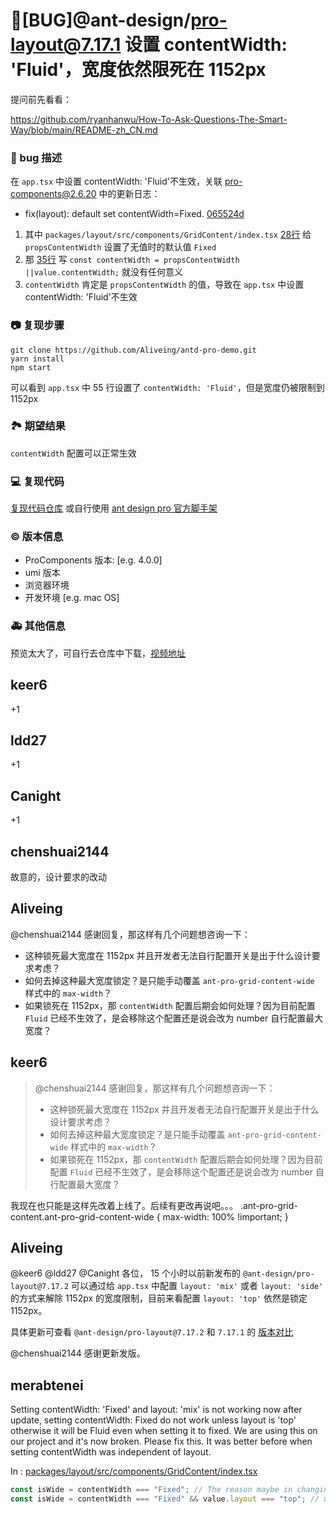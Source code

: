 # 🐛[BUG]@ant-design/pro-layout@7.17.1 设置 contentWidth: 'Fluid'，宽度依然限死在 1152px

提问前先看看：

https://github.com/ryanhanwu/How-To-Ask-Questions-The-Smart-Way/blob/main/README-zh_CN.md

### 🐛 bug 描述

<!--
详细地描述 bug，让大家都能理解
-->

在 `app.tsx` 中设置 contentWidth: 'Fluid'不生效，关联 pro-components@2.6.20 中的更新日志：

- fix(layout): default set contentWidth=Fixed. [065524d](https://github.com/ant-design/pro-components/commit/065524d)

1. 其中 `packages/layout/src/components/GridContent/index.tsx` [28行](https://github.com/ant-design/pro-components/commit/065524d#diff-ffe184efab0d361b91e8470087aabbb690fff2704069fe9557a7ab91e296cd00R28) 给 `propsContentWidth` 设置了无值时的默认值 `Fixed`
2. 那 [35行](https://github.com/ant-design/pro-components/commit/065524d#diff-ffe184efab0d361b91e8470087aabbb690fff2704069fe9557a7ab91e296cd00R35) 写 `const contentWidth = propsContentWidth ||value.contentWidth;` 就没有任何意义
3. `contentWidth` 肯定是 `propsContentWidth` 的值，导致在 `app.tsx` 中设置 contentWidth: 'Fluid'不生效

### 📷 复现步骤

<!--
清晰描述复现步骤，让别人也能看到问题，如果可能，尽量提供可执行代码，
如：https://codesandbox.io/ 在此处创建一个 codesandbox，方便我们更快的排查和复现问题
-->

```shell
git clone https://github.com/Aliveing/antd-pro-demo.git
yarn install
npm start
```

可以看到 `app.tsx` 中 55 行设置了 `contentWidth: 'Fluid'`，但是宽度仍被限制到 1152px

### 🏞 期望结果

<!--
描述你原本期望看到的结果
-->

`contentWidth` 配置可以正常生效

### 💻 复现代码

<!--
提供可复现的代码，仓库，或线上示例
-->

[复现代码仓库](https://github.com/Aliveing/antd-pro-demo.git) 或自行使用 [ant design pro 官方脚手架](https://pro.ant.design/zh-CN/docs/getting-started/#%E5%88%9D%E5%A7%8B%E5%8C%96)

### © 版本信息

- ProComponents 版本: [e.g. 4.0.0]
- umi 版本
- 浏览器环境
- 开发环境 [e.g. mac OS]

### 🚑 其他信息

<!--
如截图等其他信息可以贴在这里
-->

预览太大了，可自行去仓库中下载，[视频地址](https://github.com/Aliveing/antd-pro-demo/blob/main/videos/%40ant-design%3Apro-layout%407.17.1%20BUG.mp4)

## keer6

+1

## ldd27

+1

## Canight

+1

## chenshuai2144

故意的，设计要求的改动

## Aliveing

@chenshuai2144 感谢回复，那这样有几个问题想咨询一下：

- 这种锁死最大宽度在 1152px 并且开发者无法自行配置开关是出于什么设计要求考虑？
- 如何去掉这种最大宽度锁定？是只能手动覆盖 `ant-pro-grid-content-wide` 样式中的 `max-width`？
- 如果锁死在 1152px，那 `contentWidth` 配置后期会如何处理？因为目前配置 `Fluid` 已经不生效了，是会移除这个配置还是说会改为 number 自行配置最大宽度？

## keer6

> @chenshuai2144 感谢回复，那这样有几个问题想咨询一下：
>
> - 这种锁死最大宽度在 1152px 并且开发者无法自行配置开关是出于什么设计要求考虑？
> - 如何去掉这种最大宽度锁定？是只能手动覆盖 `ant-pro-grid-content-wide` 样式中的 `max-width`？
> - 如果锁死在 1152px，那 `contentWidth` 配置后期会如何处理？因为目前配置 `Fluid` 已经不生效了，是会移除这个配置还是说会改为 number 自行配置最大宽度？

我现在也只能是这样先改着上线了。后续有更改再说吧。。。
.ant-pro-grid-content.ant-pro-grid-content-wide {
max-width: 100% !important;
}

## Aliveing

@keer6 @ldd27 @Canight 各位， 15 个小时以前新发布的 `@ant-design/pro-layout@7.17.2` 可以通过给 `app.tsx` 中配置 `layout: 'mix'` 或者 `layout: 'side'` 的方式来解除 1152px 的宽度限制，目前来看配置 `layout: 'top'` 依然是锁定 1152px。

具体更新可查看 `@ant-design/pro-layout@7.17.2` 和 `7.17.1` 的 [版本对比](https://github.com/ant-design/pro-components/compare/%40ant-design/pro-layout%407.17.1...%40ant-design/pro-layout%407.17.2#diff-ffe184efab0d361b91e8470087aabbb690fff2704069fe9557a7ab91e296cd00R38)

@chenshuai2144 感谢更新发版。

## merabtenei

Setting contentWidth: 'Fixed' and layout: 'mix' is not working now after update, setting contentWidth: Fixed do not work unless layout is 'top' otherwise it will be Fluid even when setting it to fixed. We are using this on our project and it's now broken. Please fix this. It was better before when setting contentWidth was independent of layout.

In : [packages/layout/src/components/GridContent/index.tsx](https://github.com/ant-design/pro-components/compare/%40ant-design/pro-layout%407.17.1...%40ant-design/pro-layout%407.17.2#diff-ffe184efab0d361b91e8470087aabbb690fff2704069fe9557a7ab91e296cd00)

```typescript
const isWide = contentWidth === "Fixed"; // The reason maybe in changing this line
const isWide = contentWidth === "Fixed" && value.layout === "top"; // updated line
```
